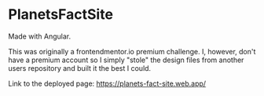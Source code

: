 # PlanetsFactSite

Made with Angular.

This was originally a frontendmentor.io premium challenge. I, however, don't have a premium account so I simply "stole" the design files from another users repository and built it the best I could.

Link to the deployed page: https://planets-fact-site.web.app/
